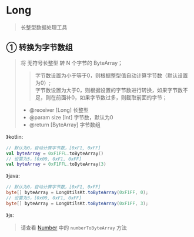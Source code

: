 # Long

> 长整型数据处理工具

## ① 转换为字节数组
> 将 无符号长整型 转 N 个字节的 ByteArray；
> > 字节数设置为小于等于0，则根据整型值自动计算字节数（默认设置为0）; \
> > 字节数设置为大于0，则根据设置的字节数进行转换，如果字节数不足，则在前面补0，如果字节数过多，则截取前面的字节；
> - @receiver [Long] 长整型
> - @param size [Int] 字节数，默认为0
> - @return [ByteArray] 字节数组

》kotlin:
```kotlin
// 默认为0，自动计算字节数，[0xF1, 0xFF]
val byteArray = 0xF1FFL.toByteArray()
// 设置为3，[0x00, 0xF1, 0xFF]
val byteArray = 0xF1FFL.toByteArray(3)
```
》java:
```java
// 默认为0，自动计算字节数，[0xF1, 0xFF]
byte[] byteArray = LongUtilsKt.toByteArray(0xF1FF, 0);
// 设置为3，[0x00, 0xF1, 0xFF]
byte[] byteArray = LongUtilsKt.toByteArray(0xF1FF, 3);
```
》js:
> 请查看 [Number](./Number.md) 中的 `numberToByteArray` 方法